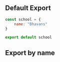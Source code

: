 ## Default Export

```javascript
const school = {
    name: "Bhavans"
}

export default school
```

## Export by name

```javascript

```
